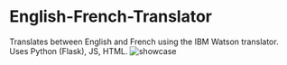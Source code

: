 # English-French-Translator
Translates between English and French using the IBM Watson translator. Uses Python (Flask), JS, HTML.
![showcase](https://github.com/ry4n-s/English-French-Translator/assets/132171741/775f8df3-0828-4e74-b076-6ecae86dad74)
